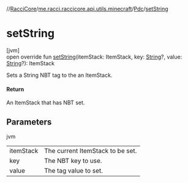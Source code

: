 //[RacciCore](../../../index.md)/[me.racci.raccicore.api.utils.minecraft](../index.md)/[Pdc](index.md)/[setString](set-string.md)

# setString

[jvm]\
open override fun [setString](set-string.md)(itemStack: ItemStack, key: [String](https://kotlinlang.org/api/latest/jvm/stdlib/kotlin/-string/index.html)?, value: [String](https://kotlinlang.org/api/latest/jvm/stdlib/kotlin/-string/index.html)?): ItemStack

Sets a String NBT tag to the an ItemStack.

#### Return

An ItemStack that has NBT set.

## Parameters

jvm

| | |
|---|---|
| itemStack | The current ItemStack to be set. |
| key | The NBT key to use. |
| value | The tag value to set. |

